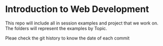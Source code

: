 # Introduction to Web Development

This repo will include all in session examples and project that we work on.
The folders will represent the examples by Topic.

Pleae check the git history to know the date of each commit
